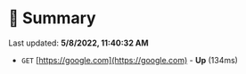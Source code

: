# 📖 Summary
Last updated: **5/8/2022, 11:40:32 AM**

- `GET` [https://google.com](https://google.com) - **Up** (134ms)

